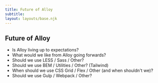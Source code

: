 ```yaml
---
title: Future of Alloy
subtitle: 
layout: layouts/base.njk
---
```


## Future of Alloy

- Is Alloy living up to expectations?
- What would we like from Alloy going forwards?
- Should we use LESS / Sass / Other?
- Should we use BEM / Utilities / Other? (Tailwind)
- When should we use CSS Grid / Flex / Other (and when shouldn't we)?
- Should we use Gulp / Webpack / Other?
